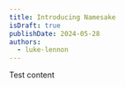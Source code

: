 ```yaml
---
title: Introducing Namesake
isDraft: true
publishDate: 2024-05-28
authors:
  - luke-lennon
---
```


Test content
